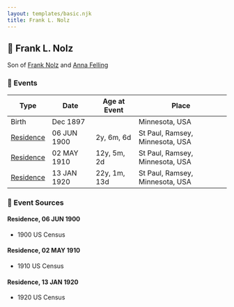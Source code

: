 ```yaml
---
layout: templates/basic.njk
title: Frank L. Nolz
---
```

## 🔵 Frank L. Nolz

Son of [Frank Nolz](/people/6/61628928) and [Anna Felling](/people/1/1735561)

### 📆 Events

Type | Date | Age at Event | Place
------ | ------ | ------ | ------
Birth | Dec 1897 |  | Minnesota, USA
[Residence](#event-event-0) | 06 JUN 1900 | 2y, 6m, 6d | St Paul, Ramsey, Minnesota, USA
[Residence](#event-event-1) | 02 MAY 1910 | 12y, 5m, 2d | St Paul, Ramsey, Minnesota, USA
[Residence](#event-event-2) | 13 JAN 1920 | 22y, 1m, 13d | St Paul, Ramsey, Minnesota, USA

### 📰 Event Sources

#### <a id="event-event-0"></a> Residence, 06 JUN 1900
* 1900 US Census

#### <a id="event-event-1"></a> Residence, 02 MAY 1910
* 1910 US Census

#### <a id="event-event-2"></a> Residence, 13 JAN 1920
* 1920 US Census
